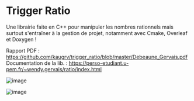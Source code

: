 

# Trigger Ratio


Une librairie faite en C++ pour manipuler les nombres rationnels mais surtout s'entraîner à la gestion de projet, notamment avec Cmake, Overleaf et Doxygen !

Rapport PDF : https://github.com/kaugrv/trigger_ratio/blob/master/Debeaune_Gervais.pdf
Documentation de la lib. : https://perso-etudiant.u-pem.fr/~wendy.gervais/ratio/index.html

![image](https://user-images.githubusercontent.com/103901906/235525361-3c6a03e0-c8ab-47b2-be69-c09657c99a6b.png)

![image](https://user-images.githubusercontent.com/103901906/235525846-52eb8364-f6c3-44eb-8693-efc4d3949791.png)

